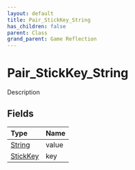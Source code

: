 ```yaml
---
layout: default
title: Pair_StickKey_String
has_children: false
parent: Class
grand_parent: Game Reflection
---
```

# Pair_StickKey_String
Description 

## Fields

| Type | Name |
|:-------------|:--------------|
| [String](/docs/game-reflection/components/string) | value |
| [StickKey](/docs/game-reflection/classes/stick_key) | key |

